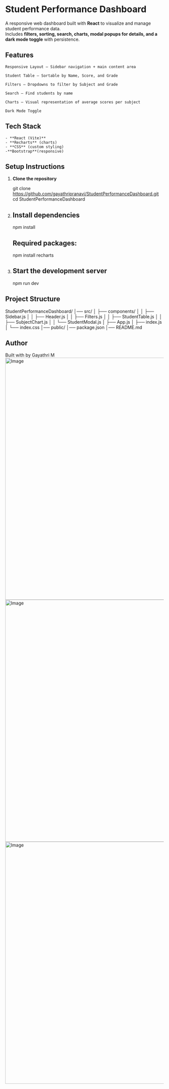 
#  Student Performance Dashboard

A responsive web dashboard built with **React** to visualize and manage student performance data.  
Includes **filters, sorting, search, charts, modal popups for details, and a dark mode toggle** with persistence.



## Features

    Responsive Layout — Sidebar navigation + main content area

    Student Table — Sortable by Name, Score, and Grade

    Filters — Dropdowns to filter by Subject and Grade

    Search — Find students by name

    Charts — Visual representation of average scores per subject

    Dark Mode Toggle 

##  Tech Stack

    - **React (Vite)**
    - **Recharts** (charts)
    - **CSS** (custom styling)
    -**Bootstrap**(responsive)



##  Setup Instructions

1. **Clone the repository**
   
   git clone https://github.com/gayathripranavi/StudentPerformanceDashboard.git
   cd StudentPerformanceDashboard

2. ## Install dependencies

    npm install

    ## Required packages:

    npm install recharts


3. ## Start the development server

    npm run dev

## Project Structure

StudentPerformanceDashboard/
│── src/
│   ├── components/
│   │   ├── Sidebar.js
│   │   ├── Header.js
│   │   ├── Filters.js
│   │   ├── StudentTable.js
│   │   ├── SubjectChart.js
│   │   └── StudentModal.js 
│   ├── App.js
│   ├── index.js
│   └── index.css
│── public/
│── package.json
│── README.md


## Author
Built with  by Gayathri M
<img width="1366" height="768" alt="Image" src="https://github.com/user-attachments/assets/b87c3509-c352-4f59-9d0a-8612b10b0215" />
<img width="1366" height="768" alt="Image" src="https://github.com/user-attachments/assets/5d8bcba4-7fd0-45bf-ae8d-c5e6c0e064d3" />
<img width="1366" height="768" alt="Image" src="https://github.com/user-attachments/assets/bd5ce89a-7a5f-49cf-927d-710a4d76e0e7" />


